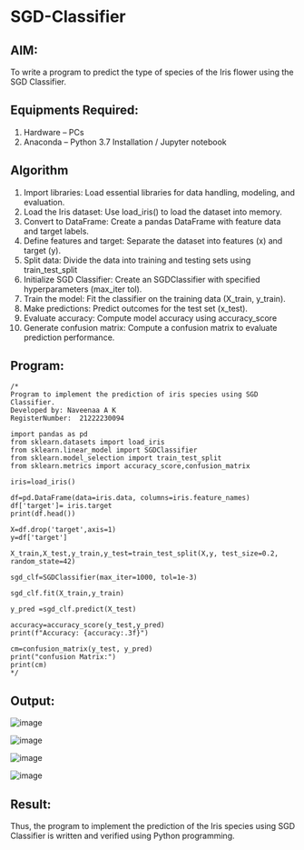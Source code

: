 # SGD-Classifier
## AIM:
To write a program to predict the type of species of the Iris flower using the SGD Classifier.

## Equipments Required:
1. Hardware – PCs
2. Anaconda – Python 3.7 Installation / Jupyter notebook

## Algorithm
1. Import libraries: Load essential libraries for data handling, modeling, and evaluation.
2. Load the Iris dataset: Use load_iris() to load the dataset into memory.
3. Convert to DataFrame: Create a pandas DataFrame with feature data and target labels.
4. Define features and target: Separate the dataset into features (x) and target (y).
5. Split data: Divide the data into training and testing sets using train_test_split
6. Initialize SGD Classifier: Create an SGDClassifier with specified hyperparameters (max_iter tol).
7. Train the model: Fit the classifier on the training data (X_train, y_train).
8. Make predictions: Predict outcomes for the test set (x_test).
9. Evaluate accuracy: Compute model accuracy using accuracy_score
10. Generate confusion matrix: Compute a confusion matrix to evaluate prediction performance.
## Program:
```
/*
Program to implement the prediction of iris species using SGD Classifier.
Developed by: Naveenaa A K
RegisterNumber:  21222230094

import pandas as pd
from sklearn.datasets import load_iris
from sklearn.linear_model import SGDClassifier
from sklearn.model_selection import train_test_split
from sklearn.metrics import accuracy_score,confusion_matrix

iris=load_iris()

df=pd.DataFrame(data=iris.data, columns=iris.feature_names)
df['target']= iris.target
print(df.head())

X=df.drop('target',axis=1)
y=df['target']

X_train,X_test,y_train,y_test=train_test_split(X,y, test_size=0.2, random_state=42)

sgd_clf=SGDClassifier(max_iter=1000, tol=1e-3)

sgd_clf.fit(X_train,y_train)

y_pred =sgd_clf.predict(X_test)

accuracy=accuracy_score(y_test,y_pred)
print(f"Accuracy: {accuracy:.3f}")

cm=confusion_matrix(y_test, y_pred)
print("confusion Matrix:")
print(cm)
*/
```

## Output:


![image](https://github.com/user-attachments/assets/8c79d7c4-2fb3-4a69-b780-37f031a5a85b)

![image](https://github.com/user-attachments/assets/9b4cb784-9c5e-4bac-9955-4bfdfbb21d29)

![image](https://github.com/user-attachments/assets/eae86d88-166c-4ee8-9369-884d697bf3da)

![image](https://github.com/user-attachments/assets/6179e172-d5ad-4181-b465-36229bd410f8)



## Result:
Thus, the program to implement the prediction of the Iris species using SGD Classifier is written and verified using Python programming.
